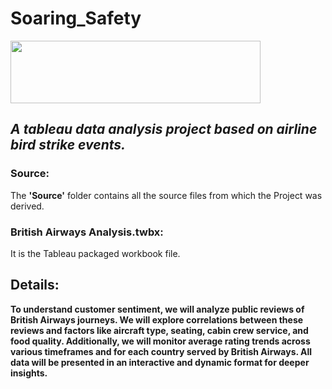 # Soaring_Safety
<img src="https://www.thiot-ingenierie.com/wp-content/uploads/2017/07/impact-avion-oiseau.jpg" width=400 height=100>  <br>
## *A tableau data analysis project based on airline bird strike events.* </br>

### Source:
The **'Source'** folder contains all the source files from which the Project was derived. <br>

### British Airways Analysis.twbx:
It is the Tableau packaged workbook file. <br>

## Details:
**To understand customer sentiment, we will analyze public reviews of British Airways journeys. We will explore correlations between these reviews and factors like aircraft type, seating, cabin crew service, and food quality. Additionally, we will monitor average rating trends across various timeframes and for each country served by British Airways. All data will be presented in an interactive and dynamic format for deeper insights.**
